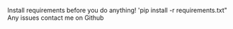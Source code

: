 Install requirements before you do anything!
'pip install -r requirements.txt"
Any issues contact me on Github